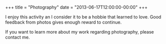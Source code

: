 +++
title = "Photography"
date = "2013-06-17T12:00:00-00:00"
+++

I enjoy this activity an I consider it to be a hobbie that learned to love. Good feedback from photos gives enough reward to continue.

<!--more-->

If you want to learn more about my work regarding photography, please contact me.